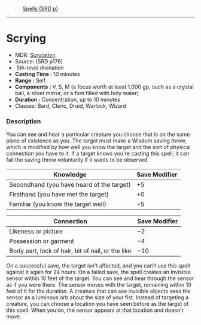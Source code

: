 ﻿---
!SpellItem
Family: SpellVO
Level: 5
Type: divination
CastingTime: 10 minutes
Range: Self
Components: V, S, M (a focus worth at least 1,000 gp, such as a crystal ball, a silver mirror, or a font filled with holy water)
Duration: Concentration, up to 10 minutes
Classes: Bard, Cleric, Druid, Warlock, Wizard
Id: spells_vo.md#scrying
ParentLink: spells_vo.md#spells-srd-p
Name: Scrying
ParentName: Spells (SRD p)
NameLevel: 1
AltName: '[Scrutation](hd_spells_scrutation.md)'
Source: (SRD p176)
Attributes:
  Name: Scrying
  Markdown: >+
    # <!--Name-->Scrying<!--/Name-->


    - MDR: <!--AltName-->[Scrutation](hd_spells_scrutation.md)<!--/AltName-->

    - Source: <!--Source-->(SRD p176)<!--/Source-->

    -  <!--Level-->5<!--/Level-->th-level <!--Type-->divination<!--/Type-->

    - **Casting Time :** <!--CastingTime-->10 minutes<!--/CastingTime-->

    - **Range :** <!--Range-->Self<!--/Range-->

    - **Components :** <!--Components-->V, S, M (a focus worth at least 1,000 gp, such as a crystal ball, a silver mirror, or a font filled with holy water)<!--/Components-->

    - **Duration :** <!--Duration-->Concentration, up to 10 minutes<!--/Duration-->

    - Classes: <!--Classes-->Bard, Cleric, Druid, Warlock, Wizard<!--/Classes-->


    ### Description


    You can see and hear a particular creature you choose that is on the same plane of existence as you. The target must make a Wisdom saving throw, which is modified by how well you know the target and the sort of physical connection you have to it. If a target knows you're casting this spell, it can fail the saving throw voluntarily if it wants to be observed.


    |Knowledge|Save Modifier|

    |---|---|

    |Secondhand (you have heard of the target)|+5|

    |Firsthand (you have met the target)|+0|

    |Familiar (you know the target well)|−5|


    |Connection|Save Modifier|

    |---|---|

    |Likeness or picture|−2|

    |Possession or garment|−4|

    |Body part, lock of hair, bit of nail, or the like|−10|


    On a successful save, the target isn't affected, and you can't use this spell against it again for 24 hours. On a failed save, the spell creates an invisible sensor within 10 feet of the target. You can see and hear through the sensor as if you were there. The sensor moves with the target, remaining within 10 feet of it for the duration. A creature that can see invisible objects sees the sensor as a luminous orb about the size of your fist. Instead of targeting a creature, you can choose a location you have seen before as the target of this spell. When you do, the sensor appears at that location and doesn't move.

  AltName: '[Scrutation](hd_spells_scrutation.md)'
  Source: (SRD p176)
  Level: 5
  Type: divination
  CastingTime: 10 minutes
  Range: Self
  Components: V, S, M (a focus worth at least 1,000 gp, such as a crystal ball, a silver mirror, or a font filled with holy water)
  Duration: Concentration, up to 10 minutes
  Classes: Bard, Cleric, Druid, Warlock, Wizard
AttributesDictionary: >+
  Name: Scrying

  Markdown: >+

    # <!--Name-->Scrying<!--/Name-->





    - MDR: <!--AltName-->[Scrutation](hd_spells_scrutation.md)<!--/AltName-->



    - Source: <!--Source-->(SRD p176)<!--/Source-->



    -  <!--Level-->5<!--/Level-->th-level <!--Type-->divination<!--/Type-->



    - **Casting Time :** <!--CastingTime-->10 minutes<!--/CastingTime-->



    - **Range :** <!--Range-->Self<!--/Range-->



    - **Components :** <!--Components-->V, S, M (a focus worth at least 1,000 gp, such as a crystal ball, a silver mirror, or a font filled with holy water)<!--/Components-->



    - **Duration :** <!--Duration-->Concentration, up to 10 minutes<!--/Duration-->



    - Classes: <!--Classes-->Bard, Cleric, Druid, Warlock, Wizard<!--/Classes-->





    ### Description





    You can see and hear a particular creature you choose that is on the same plane of existence as you. The target must make a Wisdom saving throw, which is modified by how well you know the target and the sort of physical connection you have to it. If a target knows you're casting this spell, it can fail the saving throw voluntarily if it wants to be observed.





    |Knowledge|Save Modifier|



    |---|---|



    |Secondhand (you have heard of the target)|+5|



    |Firsthand (you have met the target)|+0|



    |Familiar (you know the target well)|−5|





    |Connection|Save Modifier|



    |---|---|



    |Likeness or picture|−2|



    |Possession or garment|−4|



    |Body part, lock of hair, bit of nail, or the like|−10|





    On a successful save, the target isn't affected, and you can't use this spell against it again for 24 hours. On a failed save, the spell creates an invisible sensor within 10 feet of the target. You can see and hear through the sensor as if you were there. The sensor moves with the target, remaining within 10 feet of it for the duration. A creature that can see invisible objects sees the sensor as a luminous orb about the size of your fist. Instead of targeting a creature, you can choose a location you have seen before as the target of this spell. When you do, the sensor appears at that location and doesn't move.



  AltName: '[Scrutation](hd_spells_scrutation.md)'

  Source: (SRD p176)

  Level: 5

  Type: divination

  CastingTime: 10 minutes

  Range: Self

  Components: V, S, M (a focus worth at least 1,000 gp, such as a crystal ball, a silver mirror, or a font filled with holy water)

  Duration: Concentration, up to 10 minutes

  Classes: Bard, Cleric, Druid, Warlock, Wizard

---
> [Spells (SRD p)](srd_spells.md)

---

# Scrying

- MDR: [Scrutation](hd_spells_scrutation.md)
- Source: (SRD p176)
-  5th-level divination
- **Casting Time :** 10 minutes
- **Range :** Self
- **Components :** V, S, M (a focus worth at least 1,000 gp, such as a crystal ball, a silver mirror, or a font filled with holy water)
- **Duration :** Concentration, up to 10 minutes
- Classes: Bard, Cleric, Druid, Warlock, Wizard

### Description

You can see and hear a particular creature you choose that is on the same plane of existence as you. The target must make a Wisdom saving throw, which is modified by how well you know the target and the sort of physical connection you have to it. If a target knows you're casting this spell, it can fail the saving throw voluntarily if it wants to be observed.

|Knowledge|Save Modifier|
|---|---|
|Secondhand (you have heard of the target)|+5|
|Firsthand (you have met the target)|+0|
|Familiar (you know the target well)|−5|

|Connection|Save Modifier|
|---|---|
|Likeness or picture|−2|
|Possession or garment|−4|
|Body part, lock of hair, bit of nail, or the like|−10|

On a successful save, the target isn't affected, and you can't use this spell against it again for 24 hours. On a failed save, the spell creates an invisible sensor within 10 feet of the target. You can see and hear through the sensor as if you were there. The sensor moves with the target, remaining within 10 feet of it for the duration. A creature that can see invisible objects sees the sensor as a luminous orb about the size of your fist. Instead of targeting a creature, you can choose a location you have seen before as the target of this spell. When you do, the sensor appears at that location and doesn't move.

